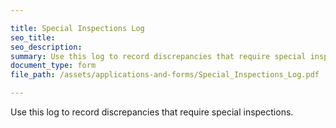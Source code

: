 ```yaml
---

title: Special Inspections Log
seo_title:
seo_description:
summary: Use this log to record discrepancies that require special inspections.
document_type: form
file_path: /assets/applications-and-forms/Special_Inspections_Log.pdf

---
```

Use this log to record discrepancies that require special inspections.
